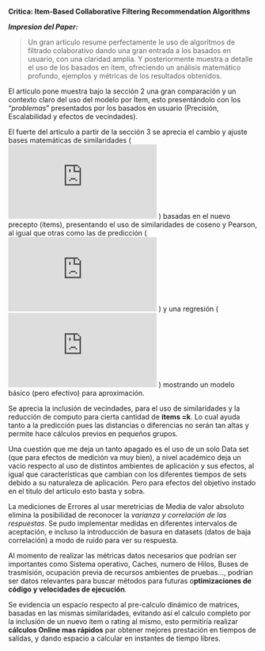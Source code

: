 **Critica: Item-Based Collaborative Filtering Recommendation Algorithms**

_**Impresion del Paper:**_ 

> Un gran articulo resume perfectamente le uso de algoritmos de filtrado colaborativo dando una gran entrada a los basados en usuario, con una claridad amplia. Y posteriormente muestra a detalle el uso de los basados en ítem, ofreciendo un análisis matemático profundo, ejemplos y métricas de los resultados obtenidos.

El articulo pone muestra bajo la sección 2 una gran comparación y un contexto claro del uso del modelo por Ítem, esto presentándolo con los “*problemas*” presentados por los basados en usuario (Precisión, Escalabilidad y efectos de vecindades).

El fuerte del articulo a partir de la sección 3 se aprecia el cambio y ajuste bases matemáticas de similaridades ( ![Similar](https://latex.codecogs.com/gif.latex?%5Cdpi%7B120%7D%20%5Clarge%20sim%28i%2Cj%29) ) basadas en el nuevo precepto (ítems), presentando el uso de similaridades de coseno y Pearson, al igual que otras como las de predicción ( ![Pred](https://latex.codecogs.com/gif.latex?%5Cdpi%7B120%7D%20%5Clarge%20P_%28u%2Cj%29) ) y una regresión ( ![Regr](https://latex.codecogs.com/gif.latex?%5Cdpi%7B120%7D%20%5Clarge%20%5Cbar%7BR%7D%27_N) ) mostrando un modelo básico (pero efectivo) para aproximación.

Se aprecia la inclusión de vecindades, para el uso de similaridades y la reducción de computo para cierta cantidad de **items =k**. Lo cual ayuda tanto a la predicción pues las distancias o diferencias no serán tan altas y permite hace cálculos previos en pequeños grupos.

Una cuestión que me deja un tanto apagado es el uso de un solo Data set (que para efectos de medición va muy bien), a nivel académico deja un vacio respecto al uso de distintos ambientes de aplicación y sus efectos, al igual que características que cambian con los diferentes tiempos de sets debido a su naturaleza de aplicación. Pero para efectos del objetivo instado en el titulo del articulo esto basta y sobra.

La mediciones de Errores al usar meretricias de Media de valor absoluto elimina la posibilidad de reconocer la *varianza y correlación de las respuestas*. Se pudo implementar medidas  en diferentes intervalos de aceptación, e incluso la introducción de basura en datasets (datos de baja correlación) a modo de ruido para ver su respuesta.

Al momento de realizar las métricas datos necesarios que podrían ser importantes como Sistema operativo, Caches, numero de Hilos, Buses de trasmisión, ocupación previa de recursos ambientes de pruebas..., podrían ser datos relevantes para buscar métodos para futuras o**ptimizaciones de código y velocidades de ejecución**.

Se evidencia un espacio respecto al pre-calculo dinámico de matrices, basadas en las mismas similaridades, evitando así el calculo completo por la inclusión de un nuevo ítem o rating al mismo, esto permitiría realizar **cálculos Online mas rápidos** par obtener mejores prestación en tiempos de salidas, y dando espacio a calcular en instantes de tiempo libres.